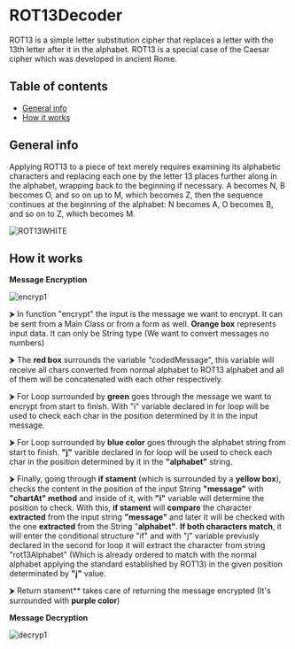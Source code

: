 # ROT13Decoder
ROT13 is a simple letter substitution cipher that replaces a letter with the 13th letter after it in the alphabet. ROT13 is a special case of the Caesar cipher which was developed in ancient Rome.
## Table of contents
* [General info](#general-info)
* [How it works](#how-it-works)

## General info
Applying ROT13 to a piece of text merely requires examining its alphabetic characters and replacing each one by the letter 13 places further along in the alphabet, wrapping back to the beginning if necessary. A becomes N, B becomes O, and so on up to M, which becomes Z, then the sequence continues at the beginning of the alphabet: N becomes A, O becomes B, and so on to Z, which becomes M.

![ROT13WHITE](https://user-images.githubusercontent.com/63917673/98718239-78908f00-238e-11eb-8873-443c9853b01c.png)
## How it works
**Message Encryption**

![encryp1](https://user-images.githubusercontent.com/63917673/98723659-f8b8f380-2392-11eb-978f-03bfd7080622.png)

⮞ In function "encrypt" the input is the message we want to encrypt. It can be sent from a Main Class or from a form as well. **Orange box** represents input data. It can only be String type (We want to convert messages no numbers)

⮞ The **red box** surrounds the variable "codedMessage", this variable will receive all chars converted from normal alphabet to ROT13 alphabet and all of them will be concatenated with each other respectively.

⮞ For Loop surrounded by **green** goes through the message we want to encrypt from start to finish. With "i" variable declared in for loop will be used to check each char in the position determined by it in the input message. 

⮞ For Loop surrounded by **blue color** goes through the alphabet string from start to finish. **"j"** varible declared in for loop will be used to check each char in the position determined by it in the **"alphabet"** string.

⮞ Finally, going through **if stament** (which is surrounded by a **yellow box**), checks the content in the position of the input String **"message"** with **"chartAt" method** and inside of it, with **"i"** variable will determine the position to check. With this, **if stament** will **compare** the character **extracted** from the input string **"message"** and later it will be checked with the one **extracted** from the String "**alphabet"**. **If both characters match**, it will enter the conditional structure "if" and with "j" variable previusly declared in the second for loop it will extract the character from string "rot13Alphabet" (Which is already ordered to match with the normal alphabet applying the standard established by ROT13) in the given position determinated by **"j"** value.

⮞ Return stament** takes care of returning the message encrypted (It's surrounded with **purple color**)

**Message Decryption**

![decryp1](https://user-images.githubusercontent.com/63917673/98724507-29e5f380-2394-11eb-908c-4bebbaac37ec.png)
